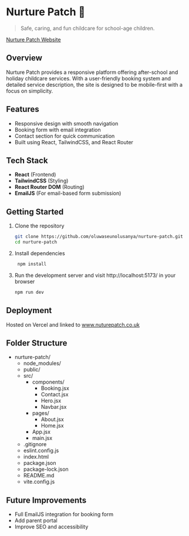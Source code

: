 # Nurture Patch 🌱
> Safe, caring, and fun childcare for school-age children.

[Nurture Patch Website](https://nurturepatch.co.uk)

## Overview
Nurture Patch provides a responsive platform offering after-school and holiday childcare services. With a user-friendly booking system and detailed service description, the site is designed to be mobile-first with a focus on simplicity.

## Features
- Responsive design with smooth navigation
- Booking form with email integration
- Contact section for quick communication
- Built using React, TailwindCSS, and React Router

## Tech Stack
- **React** (Frontend)
- **TailwindCSS** (Styling)
- **React Router DOM** (Routing)
- **EmailJS** (For email-based form submission)

## Getting Started
1. Clone the repository
   ```bash
   git clone https://github.com/oluwaseunolusanya/nurture-patch.git
   cd nurture-patch

2. Install dependencies
    ```bash
     npm install

3. Run the development server and visit http://localhost:5173/ in your browser
    ```bash
    npm run dev


## Deployment
Hosted on Vercel and linked to www.nuturepatch.co.uk

## Folder Structure
- nurture-patch/
  - node_modules/
  - public/
  - src/
    - components/
      - Booking.jsx
      - Contact.jsx
      - Hero.jsx
      - Navbar.jsx
    - pages/
      - About.jsx
      - Home.jsx
    - App.jsx
    - main.jsx
  - .gitignore
  - eslint.config.js
  - index.html
  - package.json
  - package-lock.json
  - README.md
  - vite.config.js

## Future Improvements
 - Full EmailJS integration for booking form
 - Add parent portal
 - Improve SEO and accessibility
